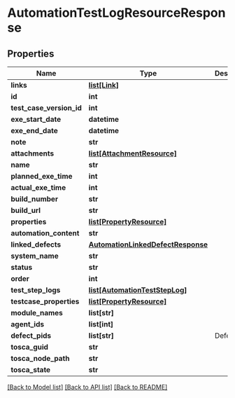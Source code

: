 # AutomationTestLogResourceResponse

## Properties
Name | Type | Description | Notes
------------ | ------------- | ------------- | -------------
**links** | [**list[Link]**](Link.md) |  | [optional] 
**id** | **int** |  | [optional] 
**test_case_version_id** | **int** |  | [optional] 
**exe_start_date** | **datetime** |  | 
**exe_end_date** | **datetime** |  | 
**note** | **str** |  | [optional] 
**attachments** | [**list[AttachmentResource]**](AttachmentResource.md) |  | [optional] 
**name** | **str** |  | [optional] 
**planned_exe_time** | **int** |  | [optional] 
**actual_exe_time** | **int** |  | [optional] 
**build_number** | **str** |  | [optional] 
**build_url** | **str** |  | [optional] 
**properties** | [**list[PropertyResource]**](PropertyResource.md) |  | [optional] 
**automation_content** | **str** |  | [optional] 
**linked_defects** | [**AutomationLinkedDefectResponse**](AutomationLinkedDefectResponse.md) |  | [optional] 
**system_name** | **str** |  | [optional] 
**status** | **str** |  | [optional] 
**order** | **int** |  | [optional] 
**test_step_logs** | [**list[AutomationTestStepLog]**](AutomationTestStepLog.md) |  | [optional] 
**testcase_properties** | [**list[PropertyResource]**](PropertyResource.md) |  | [optional] 
**module_names** | **list[str]** |  | [optional] 
**agent_ids** | **list[int]** |  | [optional] 
**defect_pids** | **list[str]** | Defect pids | [optional] 
**tosca_guid** | **str** |  | [optional] 
**tosca_node_path** | **str** |  | [optional] 
**tosca_state** | **str** |  | [optional] 

[[Back to Model list]](../README.md#documentation-for-models) [[Back to API list]](../README.md#documentation-for-api-endpoints) [[Back to README]](../README.md)


